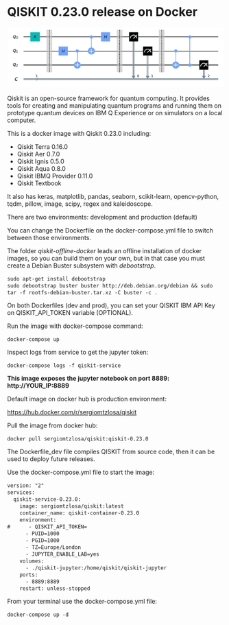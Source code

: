 # QISKIT 0.23.0 release on Docker

<p align="center">
<img src="https://github.com/sergiomtzlosa/docker-qiskit/blob/master/qubits.png?raw=true">
</p>

Qiskit is an open-source framework for quantum computing. It provides tools for creating and manipulating quantum programs and running them on prototype quantum devices on IBM Q Experience or on simulators on a local computer.

This is a docker image with Qiskit 0.23.0 including:

- Qiskit Terra 0.16.0
- Qiskit Aer 0.7.0
- Qiskit Ignis 0.5.0
- Qiskit Aqua 0.8.0
- Qiskit IBMQ Provider 0.11.0
- Qiskit Textbook

It also has keras, matplotlib, pandas, seaborn, scikit-learn, opencv-python, tqdm, pillow, image, scipy, regex and kaleidoscope.

There are two environments: development and production (default)

You can change the Dockerfile on the docker-compose.yml file to switch between those environments.

The folder *qiskit-offline-docker* leads an offline installation of docker images, so you can build them on your own, but in that case you must create a Debian Buster subsystem with *debootstrap*.

```
sudo apt-get install debootstrap
sudo debootstrap buster buster http://deb.debian.org/debian && sudo tar -f rootfs-debian-buster.tar.xz -C buster -c .
```

On both Dockerfiles (dev and prod), you can set your QISKIT IBM API Key on QISKIT_API_TOKEN variable (OPTIONAL).

Run the image with docker-compose command:

```
docker-compose up
```

Inspect logs from service to get the jupyter token:

```
docker-compose logs -f qiskit-service
```

**This image exposes the jupyter notebook on port 8889: http://YOUR_IP:8889**

Default image on docker hub is production environment:

https://hub.docker.com/r/sergiomtzlosa/qiskit

Pull the image from docker hub:

```
docker pull sergiomtzlosa/qiskit:qiskit-0.23.0
```

The Dockerfile_dev file compiles QISKIT from source code, then it can be used to deploy future releases.

Use the docker-compose.yml file to start the image:

```
version: "2"
services:
  qiskit-service-0.23.0:
    image: sergiomtzlosa/qiskit:latest
    container_name: qiskit-container-0.23.0
    environment:
#      - QISKIT_API_TOKEN=
      - PUID=1000
      - PGID=1000
      - TZ=Europe/London
      - JUPYTER_ENABLE_LAB=yes
    volumes:
      - ./qiskit-jupyter:/home/qiskit/qiskit-jupyter
    ports:
      - 8889:8889
    restart: unless-stopped
```

From your terminal use the docker-compose.yml file:

```
docker-compose up -d
```

